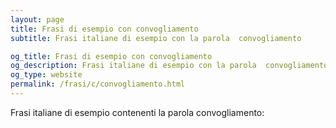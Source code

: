 ```yaml
---
layout: page
title: Frasi di esempio con convogliamento 
subtitle: Frasi italiane di esempio con la parola  convogliamento

og_title: Frasi di esempio con convogliamento 
og_description: Frasi italiane di esempio con la parola  convogliamento
og_type: website
permalink: /frasi/c/convogliamento.html
---
```


Frasi italiane di esempio contenenti la parola convogliamento:


